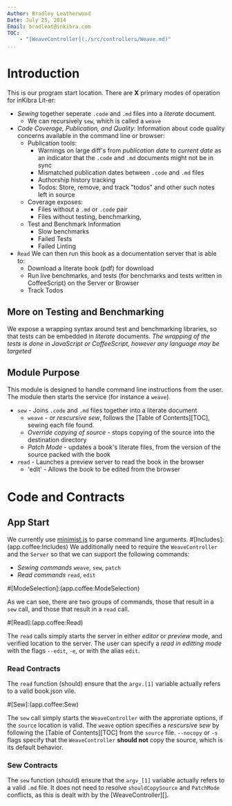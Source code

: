 ```yaml
---
Author: Bradley Leatherwood
Date: July 25, 2014
Email: bradleat@inkibra.com
TOC:
    - "[WeaveController](./src/controllers/Weave.md)"
...
```


# Introduction

This is our program start location. There are **X** primary modes of operation for inKibra Lit-er:

- *Sewing* together seperate `.code` and `.md` files into a *literate* document.
    + We can recursively `sew`, which is called a `weave`
- *Code Coverage, Publication, and Quality*: Information about code quality concerns available in the command line or browser:
    + Publication tools:
        * Warnings on large diff's from *publication date* to *current date* as an indicator that the `.code` and `.md` documents might not be in sync
        * Mismatched publication dates between `.code` and `.md` files
        * Authorship history tracking 
        *  Todos: Store, remove, and track "todos" and other such notes left in source
    + Coverage exposes: 
        * Files without a `.md` or `.code` pair
        * Files without testing, benchmarking, 
    + Test and Benchmark Information
        * Slow benchmarks
        * Failed Tests
        * Failed Linting
- `Read` We can then run this book as a documentation server that is able to:
    + Download a literate book (pdf) for download 
    + Run live benchmarks, and tests (for benchmarks and tests written in CoffeeScript) on the Server or Browser
    + Track Todos

## More on Testing and Benchmarking
We expose a wrapping syntax around test and benchmarking libraries, so that tests can be embedded in *literate* documents. *The wrapping of the tests is done in JavaScript or CoffeeScript, however any language may be targeted*

## Module Purpose
This module is designed to handle command line instructions from the user. The module then starts the service (for instance a `weave`).

- `sew` - Joins `.code` and `.md` files together into a literate document
    + `weave` - or *rescursive sew*, follows the [Table of Contents][TOC], sewing each file found.  
    + *Override copying of source* - stops copying of the source into the destination directory
    + *Patch Mode* - updates a book's literate files, from the version of the source packed with the book
- `read` - Launches a preview server to read the book in the browser
    + 'edit' - Allows the book to be edited from the browser

# Code and Contracts

## App Start
We currently use [minimist.js](https://github.com/substack/minimist) to parse command line arguments. 
#[Includes]:(app.coffee:Includes)
We additionally need to require the `WeaveController` and the `Server` so that we can support the following commands:

- *Sewing commands* `weave`, `sew`, `patch`
- *Read commands* `read`, `edit`  

#[ModeSelection]:(app.coffee:ModeSelection)

As we can see, there are two groups of commands, those that result in a `sew` call, and those that result in a `read` call.

#[Read]:(app.coffee:Read)

The `read` calls simply starts the server in either *editor* or *preview* mode, and verified location to the server. The user can specify a *read in editting mode* with the flags `--edit`, `-e`, or with the alias `edit`.

### Read Contracts
The `read` function (should) ensure that the `argv.[1]` variable actually refers to a valid book.json vile.

#[Sew]:(app.coffee:Sew)

The `sew` call simply starts the `WeaveController` with the approriate options, if the `source` location is valid. The `weave` option specifies a *rescursive sew* by following the [Table of Contents][TOC] from the `source` file. `--nocopy` or `-s` flags specify that the `WeaveController` **should not** copy the source, which is its default behavior.

### Sew Contracts
The `sew` function (should) ensure that the `argv_[1]` variable actually refers to a valid `.md` file. It does not need to resolve `shouldCopySource` and `PatchMode` conflicts, as this is dealt with by the [WeaveController][].

